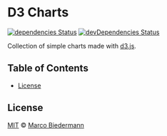# D3 Charts

[![dependencies Status](https://img.shields.io/david/marcobiedermann/d3-charts)](https://david-dm.org/marcobiedermann/d3-charts)
[![devDependencies Status](https://img.shields.io/david/dev/marcobiedermann/d3-charts)](https://david-dm.org/marcobiedermann/d3-charts?type=dev)

Collection of simple charts made with [d3.js](https://d3js.org/).

## Table of Contents

- [License](#license)

## License

[MIT](LICENSE) © [Marco Biedermann](https://github.com/marcobiedermann)
